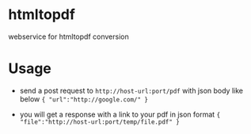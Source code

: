# htmltopdf
webservice for htmltopdf conversion

# Usage

* send a post request to  `http://host-url:port/pdf` with json body like below
`{
"url":"http://google.com/"
}`

* you will get a response with  a link to  your pdf in json format
`{
"file":"http://host-url:port/temp/file.pdf"
}`

